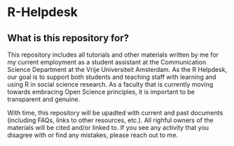 # R-Helpdesk

## What is this repository for?
This repository includes all tutorials and other materials written by me for my current employment as a student assistant at the Communication Science Department 
at the Vrije Universiteit Amsterdam.
As the R Helpdesk, our goal is to support both students and teaching staff with learning and using R in social science research. 
As a faculty that is currently moving towards embracing Open Science principles, it is important to be transparent and genuine.

With time, this repository will be upadted with current and past documents (including FAQs, links to other resources, etc.).
All righful owners of the materials will be cited and/or linked to.
If you see any activity that you disagree with or find any mistakes, please reach out to me.
